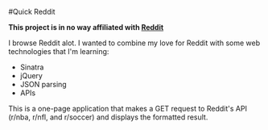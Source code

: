 #Quick Reddit

**This project is in no way affiliated with [Reddit](http://reddit.com)**

I browse Reddit alot. I wanted to combine my love for Reddit with some web technologies that I'm learning:

- Sinatra
- jQuery
- JSON parsing
- APIs

This is a one-page application that makes a GET request to Reddit's API (r/nba, r/nfl, and r/soccer) and displays the formatted result.
